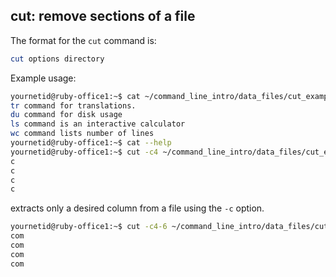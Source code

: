 ## cut: remove sections of a file

The format for the `cut` command is:

```bash
cut options directory
```

Example usage:

```bash
yournetid@ruby-office1:~$ cat ~/command_line_intro/data_files/cut_example.txt
tr command for translations.
du command for disk usage
ls command is an interactive calculator
wc command lists number of lines
yournetid@ruby-office1:~$ cat --help
yournetid@ruby-office1:~$ cut -c4 ~/command_line_intro/data_files/cut_example.txt
c
c
c
c
```
extracts only a desired column from a file using the `-c` option.

```bash
yournetid@ruby-office1:~$ cut -c4-6 ~/command_line_intro/data_files/cut_example.txt
com
com
com
com
```
